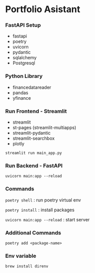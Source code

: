 # Portfolio Asistant

### FastAPI Setup
* fastapi
* poetry
* uvicorn
* pydantic
* sqlalchemy
* Postgresql


### Python Library
* financedatareader
* pandas
* yfinance

### Run Frontend - Streamlit
* streamlit
* st-pages (streamlit-multiapps)
* streamlit-pydantic
* streamlit-searchbox
* plotly

```
streamlit run main_app.py
```

### Run Backend - FastAPI
```
uvicorn main:app --reload
```



### Commands

`poetry shell` : run poetry virtual env

`poetry install` : install packages

`uvicorn main:app --reload` : start server


### Additional Commands
`poetry add <package-name>`

### Env variable
```
brew install direnv
```